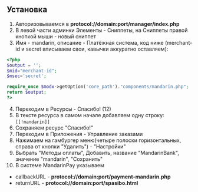 ## Установка

1. Авторизовываемся в **protocol://domain:port/manager/index.php**
2. В левой части админки Элементы - Сниппеты, на Сниппеты правой кнопкой мыши - новый сниппет
3. Имя - mandarin, описание - Платёжная система, код ниже (merchant-id и secret вписываем свои, кавычки аккуратно оставляем):
```php
<?php
$output = '';
$mid="merchant-id";
$msec='secret';

require_once $modx->getOption('core_path')."components/mandarin.php";
return $output;
?>
```
4. Переходим в Ресурсы - Спасибо! (12)
5. В тексте ресурса в самом начале добавляем одну строку: `[[!mandarin]]`
6. Сохраняем ресурс "Спасибо!"
7. Переходим в Приложения - Управление заказами
8. Нажимаем на гамбургер меню(четыре полоски горизонтальных, справа от кнопки "Удалить") - "Настройки"
9. Выбрать "Методы оплаты", Добавить, название "MandarinBank", значение "mandarin", "Сохранить"
10. В системе MandarinPay указываем
- callbackURL - **protocol://domain:port/payment-mandarin.php**
- returnURL - **protocol://domain:port/spasibo.html**
